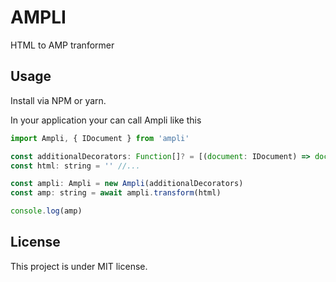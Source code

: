 # AMPLI

HTML to AMP tranformer

## Usage

Install via NPM or yarn.

In your application your can call Ampli like this

```javascript
import Ampli, { IDocument } from 'ampli'

const additionalDecorators: Function[]? = [(document: IDocument) => document]
const html: string = '' //...

const ampli: Ampli = new Ampli(additionalDecorators)
const amp: string = await ampli.transform(html)

console.log(amp)
```

## License

This project is under MIT license.
